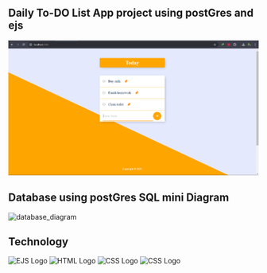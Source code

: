 ## Daily To-DO List App project using postGres and ejs

![App Display](public/assets/documentation/dashboard.png)

## Database using postGres SQL mini Diagram

![database_diagram](https://github.com/user-attachments/assets/66b1d04f-d8be-439d-8790-d6539bfb5639)

## Technology

<img width=221 alt="EJS Logo" src="https://github.com/user-attachments/assets/b3e59fcb-392e-4797-9c45-6279a5dc3425">
<img width="221" alt="HTML Logo" src="https://github.com/user-attachments/assets/738b9309-d637-47a5-94f8-ff3c2154e07c">
<img width="221" alt="CSS Logo" src="https://github.com/user-attachments/assets/bff10ca6-b1ca-4f5c-9d7f-3eb3624d4132">
<img width="221" alt="CSS Logo" src="https://github.com/user-attachments/assets/5424f64a-1df6-437e-b7e6-a2602300f425">

